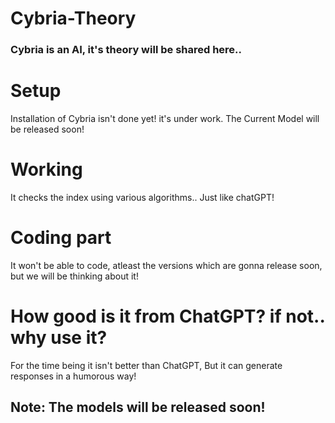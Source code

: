 # Cybria-Theory
### Cybria is an AI, it's theory will be shared here..

# Setup
Installation of Cybria isn't done yet! it's under work.
The Current Model will be released soon!

# Working
It checks the index using various algorithms.. Just like chatGPT!

# Coding part
It won't be able to code, atleast the versions which are gonna release soon, but we will be thinking about it!

# How good is it from ChatGPT? if not.. why use it?
For the time being it isn't better than ChatGPT, But it can generate responses in a humorous way!

## Note: The models will be released soon!
